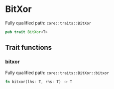 # BitXor

Fully qualified path: `core::traits::BitXor`

```rust
pub trait BitXor<T>
```

## Trait functions

### bitxor

Fully qualified path: `core::traits::BitXor::bitxor`

```rust
fn bitxor(lhs: T, rhs: T) -> T
```


